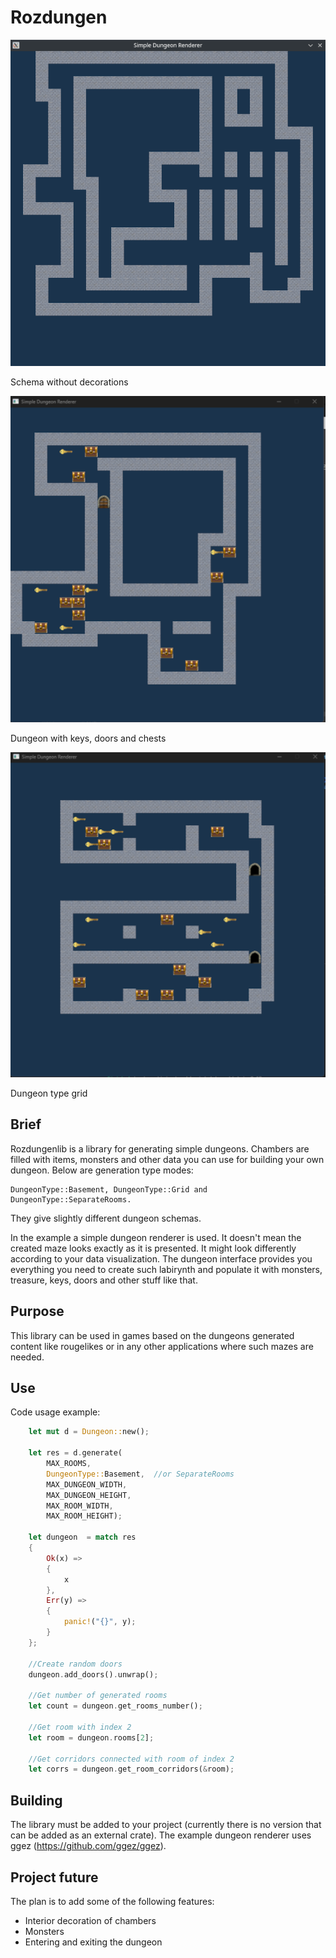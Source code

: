 # Rozdungen

![dungeon pic 1](https://github.com/rozensoftware/rozdungen/blob/master/dungeon.png)

Schema without decorations

![dungeon pic 2](https://github.com/rozensoftware/rozdungen/blob/master/dungeon2.png)

Dungeon with keys, doors and chests

![dungeon pic 3](https://github.com/rozensoftware/rozdungen/blob/master/dungeon3.png)

Dungeon type grid

## Brief

Rozdungenlib is a library for generating simple dungeons. Chambers are filled with items, monsters and other data you can use for building your own dungeon. Below are generation type modes: 

```
DungeonType::Basement, DungeonType::Grid and DungeonType::SeparateRooms.
``` 

They give slightly different dungeon schemas.

In the example a simple dungeon renderer is used. It doesn't mean the created maze looks exactly as it is presented. It might look differently according to your data visualization.
The dungeon interface provides you everything you need to create such labirynth and populate it with monsters, treasure, keys, doors and other stuff like that.

## Purpose

This library can be used in games based on the dungeons generated content like rougelikes or in any other applications where such mazes are needed.

## Use

Code usage example:

```rust
    let mut d = Dungeon::new();
    
    let res = d.generate(
        MAX_ROOMS, 
        DungeonType::Basement,  //or SeparateRooms
        MAX_DUNGEON_WIDTH, 
        MAX_DUNGEON_HEIGHT, 
        MAX_ROOM_WIDTH, 
        MAX_ROOM_HEIGHT);

    let dungeon  = match res
    {
        Ok(x) =>
        {
            x
        },
        Err(y) =>
        {
            panic!("{}", y);
        }
    };

    //Create random doors
    dungeon.add_doors().unwrap();
    
    //Get number of generated rooms
    let count = dungeon.get_rooms_number();

    //Get room with index 2
    let room = dungeon.rooms[2];

    //Get corridors connected with room of index 2
    let corrs = dungeon.get_room_corridors(&room);
```

## Building

The library must be added to your project (currently there is no version that can be added as an external crate). The example dungeon renderer uses ggez (https://github.com/ggez/ggez).

## Project future

The plan is to add some of the following features:

- Interior decoration of chambers
- Monsters
- Entering and exiting the dungeon
